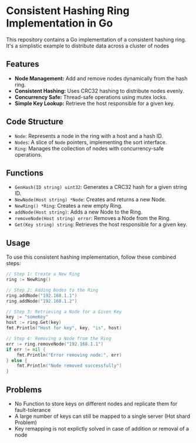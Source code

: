 # Consistent Hashing Ring Implementation in Go

This repository contains a Go implementation of a consistent hashing ring. 
It's a simplistic example to distribute data across a cluster of nodes

## Features

- **Node Management:** Add and remove nodes dynamically from the hash ring.
- **Consistent Hashing:** Uses CRC32 hashing to distribute nodes evenly.
- **Concurrency Safe:** Thread-safe operations using mutex locks.
- **Simple Key Lookup:** Retrieve the host responsible for a given key.

## Code Structure

- `Node`: Represents a node in the ring with a host and a hash ID.
- `Nodes`: A slice of `Node` pointers, implementing the sort interface.
- `Ring`: Manages the collection of nodes with concurrency-safe operations.

## Functions

- `GenHash(ID string) uint32`: Generates a CRC32 hash for a given string ID.
- `NewNode(Host string) *Node`: Creates and returns a new Node.
- `NewRing() *Ring`: Creates a new empty Ring.
- `addNode(Host string)`: Adds a new Node to the Ring.
- `removeNode(Host string) error`: Removes a Node from the Ring.
- `Get(Key string) string`: Retrieves the host responsible for a given key.

## Usage

To use this consistent hashing implementation, follow these combined steps:

```go
// Step 1: Create a New Ring
ring := NewRing()

// Step 2: Adding Nodes to the Ring
ring.addNode("192.168.1.1")
ring.addNode("192.168.1.2")

// Step 3: Retrieving a Node for a Given Key
key := "someKey"
host := ring.Get(key)
fmt.Println("Host for key", key, "is", host)

// Step 4: Removing a Node from the Ring
err := ring.removeNode("192.168.1.1")
if err != nil {
    fmt.Println("Error removing node:", err)
} else {
    fmt.Println("Node removed successfully")
}
```


## Problems

-  No Function to store keys on different nodes and replicate them for fault-tolerance
-  A large number of keys can still be mapped to a single server (Hot shard Problem)
-  Key remapping is not explictly solved in case of addition or removal of a node




